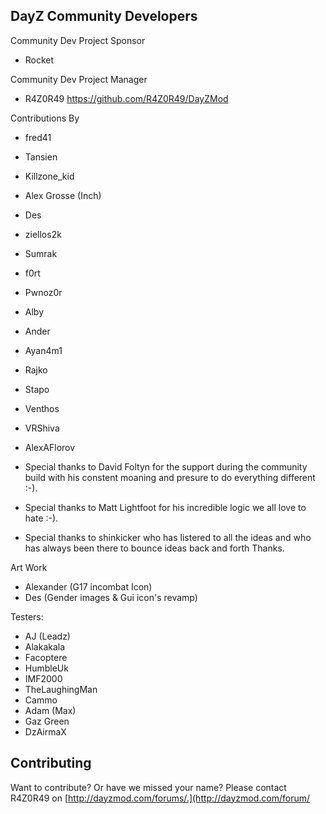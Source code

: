 DayZ Community Developers
-------
Community Dev Project Sponsor
* Rocket

Community Dev Project Manager
* R4Z0R49 https://github.com/R4Z0R49/DayZMod

Contributions By
* fred41
* Tansien
* Killzone_kid
* Alex Grosse (Inch)
* Des
* ziellos2k
* Sumrak
* f0rt
* Pwnoz0r
* Alby
* Ander
* Ayan4m1
* Rajko
* Stapo
* Venthos
* VRShiva
* AlexAFlorov

* Special thanks to David Foltyn for the support during the community build with his constent moaning and presure to do everything different :-).
* Special thanks to Matt Lightfoot for his incredible logic we all love to hate :-).
* Special thanks to shinkicker who has listered to all the ideas and who has always been there to bounce ideas back and forth Thanks.

Art Work
* Alexander (G17 incombat Icon)
* Des (Gender images & Gui icon's revamp)

Testers:
* AJ (Leadz)
* Alakakala
* Facoptere
* HumbleUk
* IMF2000
* TheLaughingMan
* Cammo
* Adam (Max)
* Gaz Green
* DzAirmaX

Contributing
------------
Want to contribute? Or have we missed your name?
Please contact R4Z0R49 on [http://dayzmod.com/forums/.](http://dayzmod.com/forum/